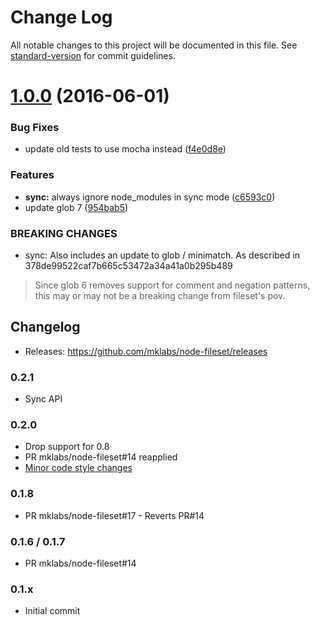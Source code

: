 # Change Log

All notable changes to this project will be documented in this file. See [standard-version](https://github.com/conventional-changelog/standard-version) for commit guidelines.

<a name="1.0.0"></a>
# [1.0.0](https://github.com/mklabs/node-fileset/compare/v0.2.1...v1.0.0) (2016-06-01)


### Bug Fixes

* update old tests to use mocha instead ([f4e0d8e](https://github.com/mklabs/node-fileset/commit/f4e0d8e))


### Features

* **sync:** always ignore node_modules in sync mode ([c6593c0](https://github.com/mklabs/node-fileset/commit/c6593c0))
* update glob 7 ([954bab5](https://github.com/mklabs/node-fileset/commit/954bab5))


### BREAKING CHANGES

* sync: Also includes an update to glob / minimatch. As
described in 378de99522caf7b665c53472a34a41a0b295b489

> Since glob 6 removes support for comment and negation patterns, this may
> or may not be a breaking change from fileset's pov.



## Changelog

- Releases: https://github.com/mklabs/node-fileset/releases

### 0.2.1

- Sync API

### 0.2.0

- Drop support for 0.8
- PR mklabs/node-fileset#14 reapplied
- [Minor code style changes](bf8afae22a49cf64720177d6036090db2852d744)

### 0.1.8

- PR mklabs/node-fileset#17 - Reverts PR#14

### 0.1.6 / 0.1.7

- PR mklabs/node-fileset#14

### 0.1.x

- Initial commit

